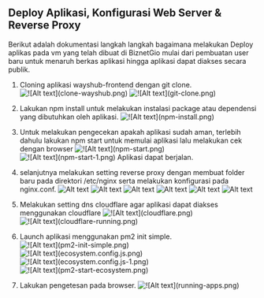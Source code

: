 ## Deploy Aplikasi, Konfigurasi Web Server & Reverse Proxy 
Berikut adalah dokumentasi langkah langkah bagaimana melakukan Deploy aplikas pada vm yang telah dibuat di BiznetGio mulai dari pembuatan user baru untuk menaruh berkas aplikasi hingga aplikasi dapat diakses secara publik.

1. Cloning aplikasi wayshub-frontend dengan git clone.
![!\[Alt text\](clone-wayshub.png)](deploy-application/clone-wayshub.png)
![!\[Alt text\](git-clone.png)](deploy-application/git-clone.png)

2. Lakukan npm install untuk melakukan instalasi package atau dependensi yang dibutuhkan oleh aplikasi.
![!\[Alt text\](npm-install.png)](deploy-application/npm-install.png)

3. Untuk melakukan pengecekan apakah aplikasi sudah aman, terlebih dahulu lakukan npm start untuk memulai aplikasi lalu melakukan cek dengan browser
![!\[Alt text\](npm-start.png) ](deploy-application/npm-start.png)
![!\[Alt text\](npm-start-1.png)](deploy-application/npm-start-1.png)
Aplikasi dapat berjalan.

4. selanjutnya melakukan setting reverse proxy dengan membuat folder baru pada direktori /etc/nginx serta melakukan konfigurasi pada nginx.conf.
![Alt text](deploy-application/mkdir-apps.png) 
![Alt text](deploy-application/proxy-server.png) 
![Alt text](deploy-application/reverse-proxy-1.png)
![Alt text](deploy-application/nginx.conf.png) 
![Alt text](deploy-application/nginx.conf-1.png) 
![Alt text](deploy-application/nginx-restart.png) 

5. Melakukan setting dns cloudflare agar aplikasi dapat diakses menggunakan cloudflare
![!\[Alt text\](cloudflare.png)](deploy-application/cloudflare.png) 
![!\[Alt text\](cloudflare-running.png)](deploy-application/cloudflare-running.png)

6. Launch aplikasi menggunakan pm2 init simple.
![!\[Alt text\](pm2-init-simple.png)](deploy-application/pm2-init-simple.png)  
![!\[Alt text\](ecosystem.config.js.png) ](deploy-application/ecosystem.config.js.png)
![!\[Alt text\](ecosystem.config.js-1.png) ](deploy-application/ecosystem.config.js-1.png)
![!\[Alt text\](pm2-start-ecosystem.png)](deploy-application/pm2-start-ecosystem.png)

7. Lakukan pengetesan pada browser.
![!\[Alt text\](running-apps.png)](deploy-application/running-apps.png)